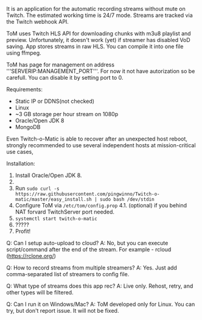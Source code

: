 It is an application for the automatic recording streams without mute on Twitch. The estimated working time is 24/7  mode. Streams are tracked via the Twitch webhook API.

ToM uses Twitch HLS API for downloading chunks with m3u8 playlist and preview. Unfortunately, it doesn't work (yet) if streamer has disabled VoD saving. App stores streams in raw HLS. You can compile it into one file using ffmpeg. 

ToM has page for management on address '''SERVERIP:MANAGEMENT_PORT'''. For now it not have autorization so be carefull. You can disable it by setting port to 0.

Requirements:
* Static IP or DDNS(not checked)
* Linux
* ~3 GB storage per hour stream on 1080p
* Oracle/Open JDK 8
* MongoDB

Even Twitch-o-Matic is able to recover after an unexpected host reboot, strongly recommended to use several independent hosts at mission-critical use cases,

Installation:
1. Install Oracle/Open JDK 8.
2. 
3. Run ```sudo curl -s https://raw.githubusercontent.com/pingwinno/Twitch-o-matic/master/easy_install.sh | sudo bash /dev/stdin ```
4. Configure ToM via ```/etc/tom/config.prop```
4.1. (optional) if you behind NAT forvard TwitchServer port needed.
5. ```systemctl start twitch-o-matic```
6. ?????
7. Profit!

Q: Can I setup auto-upload to cloud?
А: No, but you can execute script/command after the end of the stream.
For example - rcloud (https://rclone.org/)

Q: How to record streams from multiple streamers?
А: Yes. Just add comma-separated list of streamers to config file.

Q: What type of streams does this app rec?
A: Live only. Rehost, retry, and other types will be filtered.

Q: Can I run it on Windows/Mac?
A: ToM developed only for Linux. You can try, but don't report issue. It will not be fixed.
